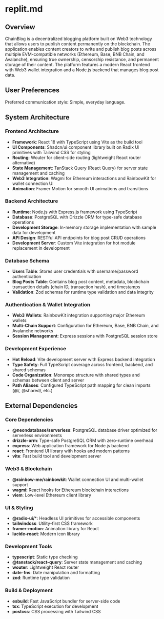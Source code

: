 # replit.md

## Overview

ChainBlog is a decentralized blogging platform built on Web3 technology that allows users to publish content permanently on the blockchain. The application enables content creators to write and publish blog posts across multiple EVM-compatible networks (Ethereum, Base, BNB Chain, and Avalanche), ensuring true ownership, censorship resistance, and permanent storage of their content. The platform features a modern React frontend with Web3 wallet integration and a Node.js backend that manages blog post data.

## User Preferences

Preferred communication style: Simple, everyday language.

## System Architecture

### Frontend Architecture
- **Framework**: React 18 with TypeScript using Vite as the build tool
- **UI Components**: Shadcn/ui component library built on Radix UI primitives with Tailwind CSS for styling
- **Routing**: Wouter for client-side routing (lightweight React router alternative)
- **State Management**: TanStack Query (React Query) for server state management and caching
- **Web3 Integration**: Wagmi for Ethereum interactions and RainbowKit for wallet connection UI
- **Animation**: Framer Motion for smooth UI animations and transitions

### Backend Architecture
- **Runtime**: Node.js with Express.js framework using TypeScript
- **Database**: PostgreSQL with Drizzle ORM for type-safe database operations
- **Development Storage**: In-memory storage implementation with sample data for development
- **API Design**: RESTful API endpoints for blog post CRUD operations
- **Development Server**: Custom Vite integration for hot module replacement in development

### Database Schema
- **Users Table**: Stores user credentials with username/password authentication
- **Blog Posts Table**: Contains blog post content, metadata, blockchain transaction details (chain ID, transaction hash), and timestamps
- **Validation**: Zod schemas for runtime type validation and data integrity

### Authentication & Wallet Integration
- **Web3 Wallets**: RainbowKit integration supporting major Ethereum wallets
- **Multi-Chain Support**: Configuration for Ethereum, Base, BNB Chain, and Avalanche networks
- **Session Management**: Express sessions with PostgreSQL session store

### Development Experience
- **Hot Reload**: Vite development server with Express backend integration
- **Type Safety**: Full TypeScript coverage across frontend, backend, and shared schemas
- **Code Organization**: Monorepo structure with shared types and schemas between client and server
- **Path Aliases**: Configured TypeScript path mapping for clean imports (@/, @shared/, etc.)

## External Dependencies

### Core Dependencies
- **@neondatabase/serverless**: PostgreSQL database driver optimized for serverless environments
- **drizzle-orm**: Type-safe PostgreSQL ORM with zero-runtime overhead
- **express**: Web application framework for Node.js backend
- **react**: Frontend UI library with hooks and modern patterns
- **vite**: Fast build tool and development server

### Web3 & Blockchain
- **@rainbow-me/rainbowkit**: Wallet connection UI and multi-wallet support
- **wagmi**: React hooks for Ethereum blockchain interactions
- **viem**: Low-level Ethereum client library

### UI & Styling
- **@radix-ui/***: Headless UI primitives for accessible components
- **tailwindcss**: Utility-first CSS framework
- **framer-motion**: Animation library for React
- **lucide-react**: Modern icon library

### Development Tools
- **typescript**: Static type checking
- **@tanstack/react-query**: Server state management and caching
- **wouter**: Lightweight React router
- **date-fns**: Date manipulation and formatting
- **zod**: Runtime type validation

### Build & Deployment
- **esbuild**: Fast JavaScript bundler for server-side code
- **tsx**: TypeScript execution for development
- **postcss**: CSS processing with Tailwind CSS